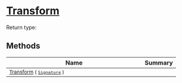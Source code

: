 # [Transform](./TranslatePreproc-100663825.md)


Return type:
## Methods

| Name | Summary | 
| --- | --- | 
| <sub>[Transform](./TranslatePreproc-100663825.md) ( [`Signature`](./../../../../Signature.md) )</sub><img width=200/>| <sub></sub>| <br>


